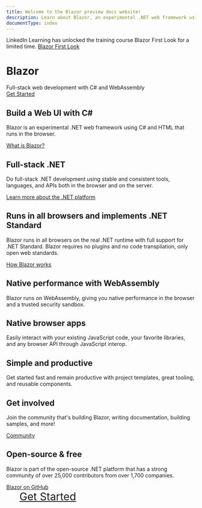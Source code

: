 ```yaml
---
title: Welcome to the Blazor preview docs website!
description: Learn about Blazor, an experimental .NET web framework using C#/Razor and HTML that runs in the browser with WebAssembly.
documentType: index
---
```

<div class="container-fluid update-banner">
	<div class="container">
		LinkedIn Learning has unlocked the training course Blazor First Look for a limited time. <a href="https://www.linkedin.com/learning/blazor-first-look?trk=insiders_blazorFL_learning" aria-label="Watch Blazor First Look">Blazor First Look</a>
	</div>
</div>
<div class="hero">
  <div class="wrap">
    <h1 class="text">
      <strong>Blazor</strong>
    </h1>
    <div class="minitext">
        Full-stack web development with C# and WebAssembly
    </div>
    <div class="buttons-unit">
      <a href="/docs/get-started.html" class="button"><i class="glyphicon glyphicon-send"></i>Get Started</a>
    </div>
  </div>
</div>
<div class="key-section">
  <div class="container">
    <div class="row">
      <div class="col-md-10 col-md-offset-1">
        <i class="glyphicon glyphicon-wrench"></i>
        <section>
          <h2>Build a Web UI with C#</h2>
          <p class="lead">Blazor is an experimental .NET web framework using C# and HTML that runs in the browser.</p>
          <div class="lead"><a href="/docs/introduction/faq.html">What is Blazor?</a></div>
        </section>
      </div>
    </div>
  </div>
</div>
<div class="counter-key-section">
  <div class="container">
    <div class="row">
      <div class="col-md-10 col-md-offset-1">
        <section>
          <h2>Full-stack .NET</h2>
          <p class="lead">Do full-stack .NET development using stable and consistent tools, languages, and APIs both in the browser and on the server.</p>
          <div class="lead"><a href="https://www.microsoft.com/net">Learn more about the .NET platform</a></div>
        </section>
        <i class="glyphicon glyphicon-tasks"></i>
      </div>
    </div>
  </div>
</div>
<div class="key-section">
  <div class="container content">
    <div class="row">
      <div class="col-md-10 col-md-offset-1">
        <i class="glyphicon glyphicon-globe"></i>
        <section>
          <h2>Runs in all browsers and implements .NET Standard</h2>
          <p class="lead">Blazor runs in all browsers on the real .NET runtime with full support for .NET Standard. Blazor requires no plugins and no code transpilation, only open web standards.</p>
          <div class="lead"><a href="/docs/introduction/index.html">How Blazor works</a></div>
        </section>
      </div>
    </div>
  </div>
</div>
<div class="counter-key-section">
  <div class="container">
    <div class="row">
      <div class="col-md-10 col-md-offset-1">
        <section>
          <h2>Native performance with WebAssembly</h2>
          <p class="lead">Blazor runs on WebAssembly, giving you native performance in the browser and a trusted security sandbox.</p>
        </section>
        <i class="glyphicon glyphicon-fire"></i>
      </div>
    </div>
  </div>
</div>
<div class="key-section">
  <div class="container content">
    <div class="row">
      <div class="col-md-10 col-md-offset-1">
        <i class="glyphicon glyphicon-transfer"></i>
        <section>
          <h2>Native browser apps</h2>
          <p class="lead">Easily interact with your existing JavaScript code, your favorite libraries, and any browser API through JavaScript interop.</p>
        </section>
      </div>
    </div>
  </div>
</div>
<div class="counter-key-section">
  <div class="container">
    <div class="row">
      <div class="col-md-10 col-md-offset-1">
        <section>
          <h2>Simple and productive</h2>
          <p class="lead">Get started fast and remain productive with project templates, great tooling, and reusable components.</p>
        </section>
        <i class="glyphicon glyphicon-console"></i>
      </div>
    </div>
  </div>
</div>
<div class="key-section">
  <div class="container content">
    <div class="row">
      <div class="col-md-10 col-md-offset-1">
        <i class="glyphicon glyphicon-user"></i>
        <section>
          <h2>Get involved</h2>
          <p class="lead">Join the community that's building Blazor, writing documentation, building samples, and more!</p>
          <div class="lead"><a href="community.md">Community</a></div>
        </section>
      </div>
    </div>
  </div>
</div>
<div class="counter-key-section">
  <div class="container">
    <div class="row">
      <div class="col-md-10 col-md-offset-1">
        <section>
          <h2>Open-source & free </h2>
          <p class="lead">Blazor is part of the open-source .NET platform that has a strong community of over 25,000 contributors from over 1,700 companies.</p>
          <div class="lead"><a href="https://github.com/aspnet/blazor">Blazor on GitHub</a></div>
        </section>
        <i class="glyphicon glyphicon-road"></i>
      </div>
    </div>
  </div>
</div>
<div class="get-started-section">
  <div class="container">
    <div class="row">
      <div class="buttons-unit" style="padding-bottom:50px">
        <a href="/docs/get-started.html" class="btn btn-primary" style="font-size:2em;display:inline;padding:15px"><i class="glyphicon glyphicon-send" style="font-size:1em;padding:0 20px 0 0"></i>Get Started</a>
      </div>
    </div>
  </div>
</div>
